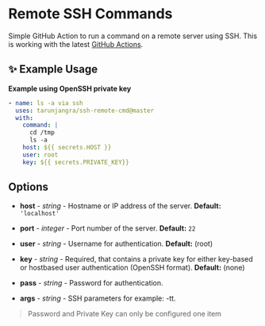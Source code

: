 # Remote SSH Commands

Simple GitHub Action to run a command on a remote server using SSH. This is working with the latest [GitHub Actions](https://github.com/features/actions).


## ✨ Example Usage

**Example using OpenSSH private key**

```yml
- name: ls -a via ssh
  uses: tarunjangra/ssh-remote-cmd@master
  with:
    command: |
      cd /tmp
      ls -a
    host: ${{ secrets.HOST }}
    user: root
    key: ${{ secrets.PRIVATE_KEY}}
```

## Options

- **host** - _string_ - Hostname or IP address of the server. **Default:** `'localhost'`

- **port** - _integer_ - Port number of the server. **Default:** `22`

- **user** - _string_ - Username for authentication. **Default:** (root)

- **key** - _string_ - Required, that contains a private key for either key-based or hostbased user authentication (OpenSSH format). **Default:** (none)

- **pass** - _string_ - Password for authentication. 

- **args** - _string_ - SSH parameters for example: -tt.

> Password and Private Key can only be configured one item